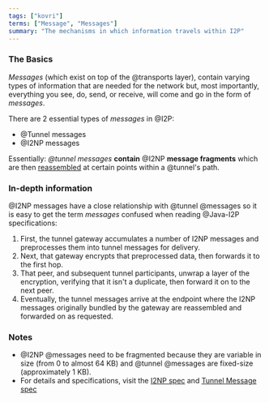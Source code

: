 ```yaml
---
tags: ["kovri"]
terms: ["Message", "Messages"]
summary: "The mechanisms in which information travels within I2P"
---
```


### The Basics

*Messages* (which exist on top of the @transports layer), contain varying types of information that are needed for the network but, most importantly, everything you see, do, send, or receive, will come and go in the form of *messages*.

There are 2 essential types of *messages* in @I2P:

- @Tunnel messages
- @I2NP messages

Essentially: *@tunnel messages* **contain** @I2NP **message fragments** which are then [reassembled](https://geti2p.net/en/docs/tunnels/implementation) at certain points within a @tunnel's path.

### In-depth information

@I2NP messages have a close relationship with @tunnel @messages so it is easy to get the term *messages* confused when reading @Java-I2P specifications:

>
1. First, the tunnel gateway accumulates a number of I2NP messages and preprocesses them into tunnel messages for delivery.
2. Next, that gateway encrypts that preprocessed data, then forwards it to the first hop.
3. That peer, and subsequent tunnel participants, unwrap a layer of the encryption, verifying that it isn't a duplicate, then forward it on to the next peer.
4. Eventually, the tunnel messages arrive at the endpoint where the I2NP messages originally bundled by the gateway are reassembled and forwarded on as requested.

### Notes

- @I2NP @messages need to be fragmented because they are variable in size (from 0 to almost 64 KB) and @tunnel @messages are fixed-size (approximately 1 KB).
- For details and specifications, visit the [I2NP spec](https://geti2p.net/spec/i2np) and [Tunnel Message spec](https://geti2p.net/spec/tunnel-message)
